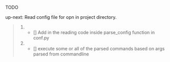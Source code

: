 TODO

up-next: Read config file for opn in project directory.
> 1. - [] Add in the reading code inside parse_config function in conf.py
> 2. - [] execute some or all of the parsed commands based on args parsed from commandline